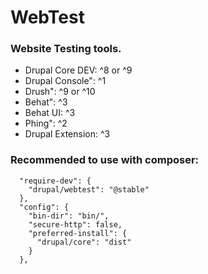 # WebTest

### Website Testing tools.

* Drupal Core DEV: ^8 or ^9
* Drupal Console": ^1
* Drush": ^9 or ^10
* Behat": ^3
* Behat UI: ^3
* Phing": ^2
* Drupal Extension: ^3

### Recommended to use with composer:

```
  "require-dev": {
    "drupal/webtest": "@stable"
  },
  "config": {
    "bin-dir": "bin/",
    "secure-http": false,
    "preferred-install": {
      "drupal/core": "dist"
    }
  },
```